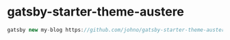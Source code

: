 # gatsby-starter-theme-austere

```js
gatsby new my-blog https://github.com/johno/gatsby-starter-theme-austere
```
